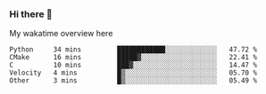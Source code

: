 ### Hi there 👋

<!--
**Jassy930/Jassy930** is a ✨ _special_ ✨ repository because its `README.md` (this file) appears on your GitHub profile.

Here are some ideas to get you started:

- 🔭 I’m currently working on ...
- 🌱 I’m currently learning ...
- 👯 I’m looking to collaborate on ...
- 🤔 I’m looking for help with ...
- 💬 Ask me about ...
- 📫 How to reach me: ...
- 😄 Pronouns: ...
- ⚡ Fun fact: ...
-->

My wakatime overview here
<!--START_SECTION:waka-->
```text
Python     34 mins         ████████████░░░░░░░░░░░░░   47.72 % 
CMake      16 mins         █████▓░░░░░░░░░░░░░░░░░░░   22.41 % 
C          10 mins         ███▓░░░░░░░░░░░░░░░░░░░░░   14.47 % 
Velocity   4 mins          █▒░░░░░░░░░░░░░░░░░░░░░░░   05.70 % 
Other      3 mins          █▒░░░░░░░░░░░░░░░░░░░░░░░   05.49 % 
```
<!--END_SECTION:waka-->
